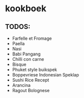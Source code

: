 # kookboek

## TODOS:
* Farfelle et Fromage
* Paella
* Nasi
* Babi Pangang
* Chilli con carne
* Bisque
* Phuket style buikspek
* Boppevriese Indonesian Speklap
* Sushi Rice Recept
* Arancina
* Ragout Bolognese
